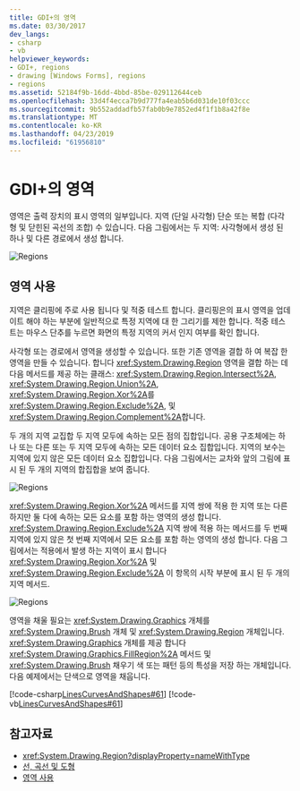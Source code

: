 ```yaml
---
title: GDI+의 영역
ms.date: 03/30/2017
dev_langs:
- csharp
- vb
helpviewer_keywords:
- GDI+, regions
- drawing [Windows Forms], regions
- regions
ms.assetid: 52184f9b-16dd-4bbd-85be-029112644ceb
ms.openlocfilehash: 33d4f4ecca7b9d777fa4eab5b6d031de10f03ccc
ms.sourcegitcommit: 9b552addadfb57fab0b9e7852ed4f1f1b8a42f8e
ms.translationtype: MT
ms.contentlocale: ko-KR
ms.lasthandoff: 04/23/2019
ms.locfileid: "61956810"
---
```

# <a name="regions-in-gdi"></a>GDI+의 영역
영역은 출력 장치의 표시 영역의 일부입니다. 지역 (단일 사각형) 단순 또는 복합 (다각형 및 닫힌된 곡선의 조합) 수 있습니다. 다음 그림에서는 두 지역: 사각형에서 생성 된 하나 및 다른 경로에서 생성 합니다.  
  
 ![Regions](./media/aboutgdip02-art27.gif "AboutGdip02_Art27")  
  
## <a name="using-regions"></a>영역 사용  
 지역은 클리핑에 주로 사용 됩니다 및 적중 테스트 합니다. 클리핑은의 표시 영역을 업데이트 해야 하는 부분에 일반적으로 특정 지역에 대 한 그리기를 제한 합니다. 적중 테스트는 마우스 단추를 누르면 화면의 특정 지역의 커서 인지 여부를 확인 합니다.  
  
 사각형 또는 경로에서 영역을 생성할 수 있습니다. 또한 기존 영역을 결합 하 여 복잡 한 영역을 만들 수 있습니다. 합니다 <xref:System.Drawing.Region> 영역을 결합 하는 데 다음 메서드를 제공 하는 클래스: <xref:System.Drawing.Region.Intersect%2A>, <xref:System.Drawing.Region.Union%2A>, <xref:System.Drawing.Region.Xor%2A>를 <xref:System.Drawing.Region.Exclude%2A>, 및 <xref:System.Drawing.Region.Complement%2A>합니다.  
  
 두 개의 지역 교집합 두 지역 모두에 속하는 모든 점의 집합입니다. 공용 구조체에는 하나 또는 다른 또는 두 지역 모두에 속하는 모든 데이터 요소 집합입니다. 지역의 보수는 지역에 있지 않은 모든 데이터 요소 집합입니다. 다음 그림에서는 교차와 앞의 그림에 표시 된 두 개의 지역의 합집합을 보여 줍니다.  
  
 ![Regions](./media/aboutgdip02-art28.gif "AboutGdip02_Art28")  
  
 <xref:System.Drawing.Region.Xor%2A> 메서드를 지역 쌍에 적용 한 지역 또는 다른 하지만 둘 다에 속하는 모든 요소를 포함 하는 영역의 생성 합니다. <xref:System.Drawing.Region.Exclude%2A> 지역 쌍에 적용 하는 메서드를 두 번째 지역에 있지 않은 첫 번째 지역에서 모든 요소를 포함 하는 영역의 생성 합니다. 다음 그림에서는 적용에서 발생 하는 지역이 표시 합니다 <xref:System.Drawing.Region.Xor%2A> 및 <xref:System.Drawing.Region.Exclude%2A> 이 항목의 시작 부분에 표시 된 두 개의 지역 메서드.  
  
 ![Regions](./media/aboutgdip02-art29.gif "AboutGdip02_Art29")  
  
 영역을 채울 필요는 <xref:System.Drawing.Graphics> 개체를 <xref:System.Drawing.Brush> 개체 및 <xref:System.Drawing.Region> 개체입니다. <xref:System.Drawing.Graphics> 개체를 제공 합니다 <xref:System.Drawing.Graphics.FillRegion%2A> 메서드 및 <xref:System.Drawing.Brush> 채우기 색 또는 패턴 등의 특성을 저장 하는 개체입니다. 다음 예제에서는 단색으로 영역을 채웁니다.  
  
 [!code-csharp[LinesCurvesAndShapes#61](~/samples/snippets/csharp/VS_Snippets_Winforms/LinesCurvesAndShapes/CS/Class1.cs#61)]
 [!code-vb[LinesCurvesAndShapes#61](~/samples/snippets/visualbasic/VS_Snippets_Winforms/LinesCurvesAndShapes/VB/Class1.vb#61)]  
  
## <a name="see-also"></a>참고자료

- <xref:System.Drawing.Region?displayProperty=nameWithType>
- [선, 곡선 및 도형](lines-curves-and-shapes.md)
- [영역 사용](using-regions.md)
